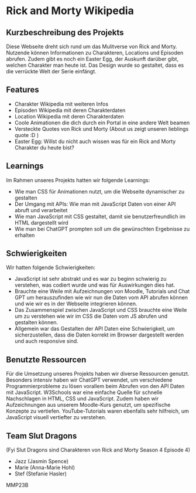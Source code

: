 # Rick and Morty Wikipedia
 
 ## Kurzbeschreibung des Projekts
 
 Diese Webseite dreht sich rund um das Mulitverse von Rick and Morty. Nutzende können Informationen zu Charakteren, Locations und Episoden abrufen. Zudem gibt es noch ein Easter Egg, der Auskunft darüber gibt, welchen Charakter man heute ist. Das Design wurde so gestaltet, dass es die verrückte Welt der Serie einfängt.

## Features

- Charakter Wikipedia mit weiteren Infos
- Episoden Wikipedia mit deren Charakterdaten
- Location Wikipedia mit deren Charakterdaten
- Coole Animationen die dich durch ein Portal in eine andere Welt beamen
- Versteckte Quotes von Rick und Morty (About us zeigt unseren lieblings quote :D )
- Easter Egg: Willst du nicht auch wissen was für ein Rick and Morty Charakter du heute bist?

## Learnings
Im Rahmen unseres Projekts hatten wir folgende Learnings:

- Wie man CSS für Animationen nutzt, um die Webseite dynamischer zu gestalten
- Der Umgang mit APIs: Wie man mit JavaScript Daten von einer API abruft und verarbeitet
- Wie man JavaScript mit CSS gestaltet, damit sie benutzerfreundlich im HTML dargestellt wird
- Wie man bei ChatGPT prompten soll um die gewünschten Ergebnisse zu erhalten

## Schwierigkeiten
Wir hatten folgende Schwierigkeiten:

- JavaScript ist sehr abstrakt und es war zu beginn schwierig zu verstehen, was codiert wurde und was für Auswirkungen dies hat.
- Brauchte eine Weile mit Aufzeichnungen von Moodle, Tutorials und Chat GPT um herauszufinden wie wir nun die Daten vom API abrufen können und wie wir es in der Webseite integrieren können.
- Das Zusammenspiel zwischen JavaScript und CSS brauchte eine Weile um zu verstehen wie wir im CSS die Daten vom JS abrufen und gestalten können.
- Allgemein war das Gestalten der API Daten eine Schwierigkeit, um sicherzustellen, dass die Daten korrekt im Browser dargestellt werden und auch responsive sind.

## Benutzte Ressourcen

Für die Umsetzung unseres Projekts haben wir diverse Ressourcen genutzt. Besonders intensiv haben wir ChatGPT verwendet, um verschiedene Programmierprobleme zu lösen vorallem beim Abrufen von den API Daten mit JavaScript. W3Schools war eine einfache Quelle für schnelle Nachschlagen in HTML, CSS und JavaScript. Zudem haben wir Aufzeichnungen aus unserem Moodle-Kurs genutzt, um spezifische Konzepte zu vertiefen. YouTube-Tutorials waren ebenfalls sehr hilfreich, um JavaScript visuell vertiefter zu verstehen.

## Team Slut Dragons

(Fyi Slut Dragons sind Charakteren von  Rick and Morty Season 4 Episode 4)

- Jazz (Jasmin Spence)
- Marie (Anna-Marie Hohl)
- Stef (Stefanie Hasler)

MMP23B
